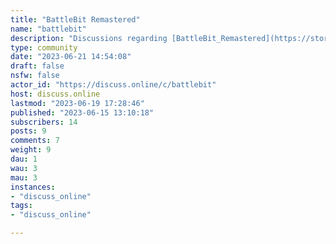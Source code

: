 ```yaml
---
title: "BattleBit Remastered" 
name: "battlebit"
description: "Discussions regarding [BattleBit_Remastered](https://store.steampowered.com/app/671860/BattleBit_Remastered/).Early access is open, so sign up now!# Looking for a modI created this community out of interest in the game. However, I'm not going to be able to manage it long-term. I'd love to hand off moderation to someone invested in this game."
type: community
date: "2023-06-21 14:54:08"
draft: false
nsfw: false
actor_id: "https://discuss.online/c/battlebit"
host: discuss.online
lastmod: "2023-06-19 17:28:46"
published: "2023-06-15 13:10:18"
subscribers: 14
posts: 9
comments: 7
weight: 9
dau: 1
wau: 3
mau: 3
instances:
- "discuss_online"
tags: 
- "discuss_online"

---
```

